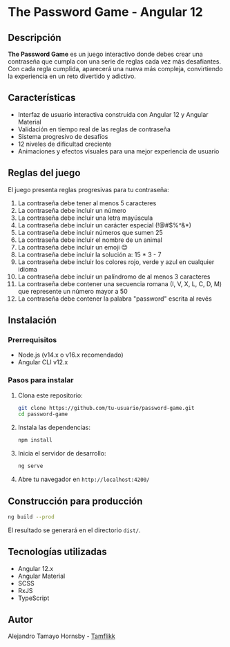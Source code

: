 # The Password Game - Angular 12

## Descripción

**The Password Game** es un juego interactivo donde debes crear una contraseña que cumpla con una serie de reglas cada vez más desafiantes. Con cada regla cumplida, aparecerá una nueva más compleja, convirtiendo la experiencia en un reto divertido y adictivo.

## Características

- Interfaz de usuario interactiva construida con Angular 12 y Angular Material
- Validación en tiempo real de las reglas de contraseña
- Sistema progresivo de desafíos
- 12 niveles de dificultad creciente
- Animaciones y efectos visuales para una mejor experiencia de usuario

## Reglas del juego

El juego presenta reglas progresivas para tu contraseña:

1. La contraseña debe tener al menos 5 caracteres
2. La contraseña debe incluir un número
3. La contraseña debe incluir una letra mayúscula
4. La contraseña debe incluir un carácter especial (!@#$%^&*)
5. La contraseña debe incluir números que sumen 25
6. La contraseña debe incluir el nombre de un animal
7. La contraseña debe incluir un emoji 😊
8. La contraseña debe incluir la solución a: 15 * 3 - 7
9. La contraseña debe incluir los colores rojo, verde y azul en cualquier idioma
10. La contraseña debe incluir un palíndromo de al menos 3 caracteres
11. La contraseña debe contener una secuencia romana (I, V, X, L, C, D, M) que represente un número mayor a 50
12. La contraseña debe contener la palabra "password" escrita al revés

## Instalación

### Prerrequisitos

- Node.js (v14.x o v16.x recomendado)
- Angular CLI v12.x

### Pasos para instalar

1. Clona este repositorio:
   ```bash
   git clone https://github.com/tu-usuario/password-game.git
   cd password-game
   ```

2. Instala las dependencias:
   ```bash
   npm install
   ```

3. Inicia el servidor de desarrollo:
   ```bash
   ng serve
   ```

4. Abre tu navegador en `http://localhost:4200/`

## Construcción para producción

```bash
ng build --prod
```

El resultado se generará en el directorio `dist/`.

## Tecnologías utilizadas

- Angular 12.x
- Angular Material
- SCSS
- RxJS
- TypeScript

## Autor

Alejandro Tamayo Hornsby - [Tamflikk](https://github.com/tamflikk)
